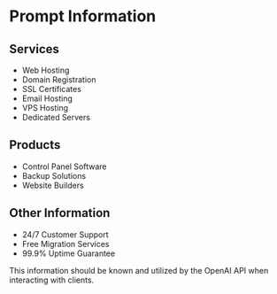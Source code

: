 # Prompt Information

## Services
- Web Hosting
- Domain Registration
- SSL Certificates
- Email Hosting
- VPS Hosting
- Dedicated Servers

## Products
- Control Panel Software
- Backup Solutions
- Website Builders

## Other Information
- 24/7 Customer Support
- Free Migration Services
- 99.9% Uptime Guarantee

This information should be known and utilized by the OpenAI API when interacting with clients.